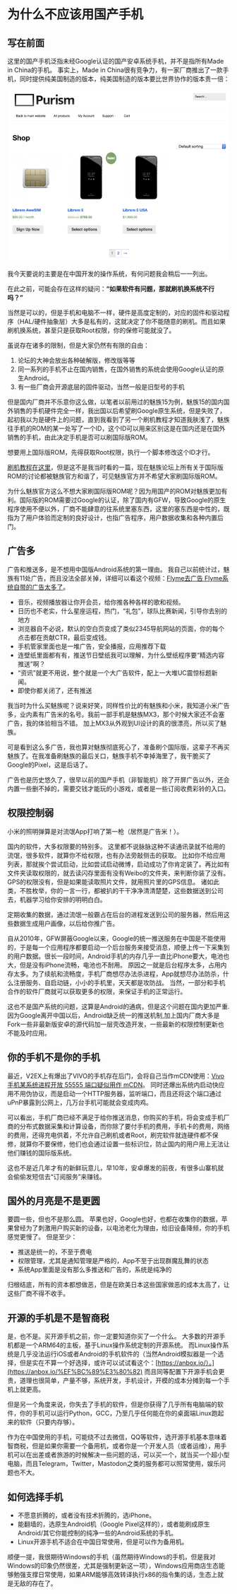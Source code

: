 # 为什么不应该用国产手机

## 写在前面

这里的国产手机泛指未经Google认证的国产安卓系统手机，并不是指所有Made in China的手机。 事实上，Made in China很有竞争力，有一家厂商推出了一款手机，同时提供纯美国制造的版本，纯美国制造的版本要比世界协作的版本贵一倍：

[![](../img/2021-05-26-12-41-34.png)](https://puri.sm/posts/librem-5-and-librem-5-usa-what-are-the-differences/)

我今天要说的主要是在中国开发的操作系统，有何问题我会稍后一一列出。

在此之前，可能会存在这样的疑问：**“如果软件有问题，那就刷机换系统不行吗？”**

当然是可以的，但是手机和电脑不一样，硬件是高度定制的，对应的固件和驱动程序（HAL/硬件抽象层）大多是私有的，这就决定了你不能随意的刷机。而且如果刷机换系统，甚至只是获取Root权限，你的保修可能就没了。

虽说存在诸多的限制，但是大家仍然有有限的自由：

1. 论坛的大神会放出各种破解版，修改版等等
2. 同一系列的手机不止在国内销售，在国外销售的系统会使用Google认证的原生Android。
3. 有一些厂商会开源底层的固件驱动，当然一般是旧型号的手机

但是国内厂商并不乐意你这么做，以笔者以前用过的魅族15为例，魅族15的国内国外销售的手机硬件完全一样，我出国以后希望刷Google原生系统，但是失败了，起初我以为是硬件上的问题，直到我看到了另一个刷机教程才知道我肤浅了，魅族往手机的ROM的某一处写了一个ID，这个ID可以用来区别这是在国内还是在国外销售的手机，由此决定手机是否可以刷国际版ROM。

想要用上国际版ROM，先得获取Root权限，执行一个脚本修改这个ID才行。

[刷机教程在这里](https://www.bokezhu.com/2020/02/27/632.html)，但是这不是我当时看的一篇，现在魅族论坛上所有关于国际版ROM的讨论都被魅族官方和谐了，可见魅族官方并不希望大家刷国际版ROM。

为什么魅族官方这么不想大家刷国际版ROM呢？因为用国产的ROM对魅族更加有利。国际版的ROM需要过Google的认证，除了国内有GFW，导致Google的原生程序使用不便以外，厂商不能肆意的往系统里塞东西，这里的塞东西是中性的，既指为了用户体验而定制的良好设计，也指广告程序，用户数据收集和各种内置后门。

## 广告多

广告和推送多，是不想用中国版Android系统的第一理由。 我自己以前统计过，魅族有11处广告，而且没法全部关掉，详细可以看这个视频：[Flyme去广告 Flyme系统自带的广告太多了](https://www.bilibili.com/video/BV1eb411E7oU)。

* 音乐，视频播放器让你开会员，给你推各种各样的歌和视频。
* 日历也不老实，什么星座运程，热门，“礼包”，球队比赛新闻，引导你去别的地方
* 浏览器自不必说，默认的空白页变成了类似2345导航网站的页面，你的每个点击都在贡献CTR，最后变成钱。
* 手机管家里面也是一堆广告，安全播报，应用推荐下载
* 连壁纸里面都有有，推送节日壁纸我可以理解，为什么壁纸程序要“精选内容推送”啊？
* “资讯”就更不用说，整个就是一个大广告软件，配上一大堆UC震惊标题新闻。
* 即使你都关闭了，还有推送

我当时为什么买魅族呢？说来好笑，同样性价比的有魅族和小米，我知道小米广告多，业内素有广告米的名号。我前一部手机是魅族MX3，那个时候大家还不会塞广告，我的体验相当不错。 加上MX3从外观到UI设计的真的很漂亮，所以买了魅族。

可是看到这么多广告，我也算对魅族彻底死心了，准备刷个国际版，这辈子不再买魅族了。在我准备刷魅族的最后关口，魅族手机不幸掉海里了，我干脆买了Google的Pixel，这是后话了。

广告也是历史悠久了，很早以前的国产手机（非智能机）除了开屏广告以外，还会内置一些删不掉的，需要交钱才能玩的小游戏，或者是一些订阅收费彩铃的入口。

## 权限控制弱

小米的照明弹算是对流氓App打响了第一枪（居然是广告米！）。

国内的软件，大多权限要的特别多。 这里都不说脉脉这种不读通讯录就不给用的流氓，很多软件，就算你不给权限，也有办法旁敲侧击的获取。 比如你不给应用列表，那就挨个尝试启动，比如尝试启动微博，启动成功了你肯定装了。再比如有文件夹读取权限的，就去读闪存里面有没有Weibo的文件夹，来判断你装了没有。 GPS的权限没有，但是如果能读取照片文件，就用照片里的GPS信息。 诸如此类，不胜枚举，你的一言一行，都被扒的干干净净清清楚楚，这些数据送到公司去，机器学习给你安排的明明白白。

定期收集的数据，通过流氓一般霸占在后台的进程发送到公司的服务器，然后用这些数据生成用户画像，以后给你推广告。

自从2010年，GFW屏蔽Google以来，Google的统一推送服务在中国是不能使用的，于是每一个应用程序都要启动一个后台服务来接受消息，顺便上传一下采集到的用户数据。很长一段时间，Android手机的内存几乎一直比iPhone要大，电池也大，但是没有iPhone流畅，电池也不耐用。 原因之一就是后台程序太多，占用内存太多。为了续航和流畅度，手机厂商想尽办法杀进程，App就想尽办法防杀，什么注册服务、自启动链，小小的手机里，天天都是攻防战。 当然，一部分和手机合作的软件厂商就可以获取更多的权限，来保证手机的正常运行。

这也不是国产系统的问题，这算是Android的通病，但是这个问题在国内更加严重. 因为Google离开中国以后，Android缺乏统一的推送机制,加上国内厂商大多是Fork一些非最新版安卓的源代码加一层壳改造开发，一些最新的权限控制更新也不能及时应用。

## 你的手机不是你的手机

最近，V2EX上有爆出了VIVO的手机存在后门，会将自己当作mCDN使用：[Vivo 手机某系统进程开放 55555 端口疑似用作 mCDN](https://www.v2ex.com/t/778678)。 同时还爆出系统内启动快应用不用伪协议，而是启动一个HTTP服务器，监听端口，而且还将这个端口通过uPnP暴露到公网上，几万台手机可能就会变成肉鸡。

可以看出，手机厂商已经不满足于给你推送消息，你购买的手机，将会变成手机厂商的分布式数据采集和计算设备，而你除了要付手机的费用，手机卡的费用，网络的费用，还得充电供着，不允许自己刷机或者Root，刷完软件就连硬件都不保修，就算你不要保修，他们也会通过设置一些标识位，防止国内的用户用上无法让他们赚钱的国际版系统。

这也不是近几年才有的新鲜玩意儿，早10年，安卓爆发的前夜，有很多山寨机就会偷偷发短信去“订阅服务”来赚钱。

## 国外的月亮是不是更圆

要圆一些，但也不是那么圆。 苹果也好，Google也好，也都在收集你的数据，苹果曾经为了刺激用户购买新的设备，以电池老化为理由，给旧设备降频，你的手机感觉更慢了。 但是至少：

* 推送是统一的，不至于费电
* 权限管理，尤其是通知管理是严格的，App不至于出现群魔乱舞的状态
* 系统App里面是没有那么多推送和广告的，系统是纯净的

归根结底，所有的资本都想做恶，但是在欧美日本这些国家做恶的成本太高了，让这些厂商不得不收手。

## 开源的手机是不是智商税

是，也不是。买开源手机之前，你一定要知道你买了一个什么。 大多数的开源手机都是一个ARM64的主板，基于Linux操作系统定制的开源系统。 而Linux操作系统是几乎没法运行iOS或者Android的手机软件的（当然Android模拟器是一个选择，但是实在不算一个好选择，或许可以试试看这个：[https://anbox.io/）。](https://anbox.io/%EF%BC%89%E3%80%82) 而且同等配置下开源手机会更贵，道理也很简单，产量不够，系统开发，手机设计，开模的成本分摊到每一个手机上就更高。

但是另一个角度来说，你失去了手机的软件，但是你获得了几乎所有电脑端的软件，你的手机可以运行Python，GCC，乃至几乎任何能在你的桌面端Linux跑起来的软件（只要内存够）。

作为在中国使用的手机，可能绕不过去微信，QQ等软件，选开源手机基本意味着智商税，但是如果你需要一个备用机，或者你是一个开发人员（或者运维），用手机可以在出差或者旅游的时候解决一些问题的话，可以买一个，就当买一个超小型电脑，而且Telegram，Twitter，Mastodon之类的服务都可以照常使用，娱乐问题也不大。

## 如何选择手机

* 不愿意折腾的，或者没有技术折腾的，选iPhone。
* 能翻墙的，选原生Android机（Google Pixel这样的），或者能刷成原生Android/其它你能控制的纯净一些的Android系统的手机。
* Linux开源手机不适合在中国日常使用，但是可以作为备用机。

顺便一提，我很期待Windows的手机（虽然期待Windows的手机，但是我对Windows的印象仍然很差，尤其是强制更新这一项），Windows应用商店生态能够勉强支撑日常使用，如果ARM能够高效转译执行x86的指令集的话，生态上就是无敌的存在了。
